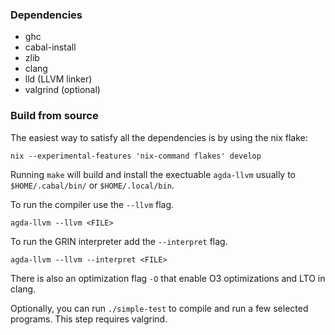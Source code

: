 
### Dependencies

- ghc
- cabal-install
- zlib
- clang
- lld (LLVM linker)
- valgrind (optional)

### Build from source

The easiest way to satisfy all the dependencies is by using the nix flake: 

```
nix --experimental-features 'nix-command flakes' develop
```

Running `make` will build and install the exectuable `agda-llvm` usually to `$HOME/.cabal/bin/` or `$HOME/.local/bin`. 

To run the compiler use the `--llvm` flag.  

```
agda-llvm --llvm <FILE>
```

To run the GRIN interpreter add the `--interpret` flag.

```
agda-llvm --llvm --interpret <FILE>
```

There is also an optimization flag `-O` that enable O3 optimizations and LTO in clang.

Optionally, you can run `./simple-test` to compile and run a few selected programs. This step requires valgrind.
